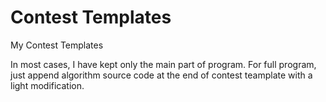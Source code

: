 # Contest Templates
My Contest Templates 

In most cases, I have kept only the main part of program. For full program, just append algorithm source code at the end of contest teamplate with a light modification.
